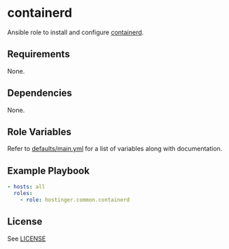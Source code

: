 # containerd

Ansible role to install and configure [containerd](https://containerd.io/).

## Requirements

None.

## Dependencies

None.

## Role Variables

Refer to [defaults/main.yml](defaults/main.yml) for a list of variables along with documentation.

## Example Playbook

```yaml
- hosts: all
  roles:
    - role: hostinger.common.containerd
```

## License

See [LICENSE](../../LICENSE)
